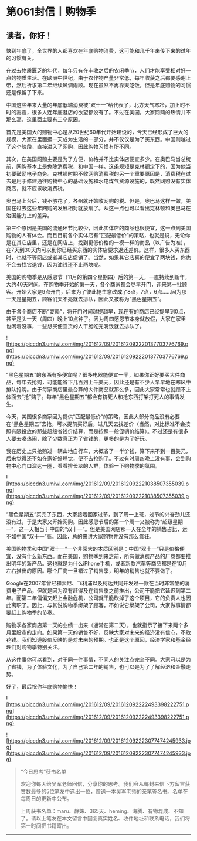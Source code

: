 # 第061封信丨购物季

## 读者，你好！

快到年底了，全世界的人都喜欢在年底购物消费，这可能和几千年来传下来的过年的习惯有关。

在过去物质匮乏的年代，每年只有在丰收之后的农闲季节，人们才能享受相对好一点的物质生活。在欧洲中世纪，由于农作物产量非常低，每年收获之后都要感谢上帝，然后祈求第二年继续风调雨顺。现在虽然不再靠天吃饭，但是年底购物的习惯还是保留了下来。

中国这些年来大量的年底低端消费被“双十一”给代表了，北方天气寒冷，加上时不时的雾霾，很多人连年底逛店的欲望都没有了。不过在美国，大家网购的热情并不那么高，这里面主要有三个原因。

首先是美国大的购物中心是从20世纪60年代开始建设的，今天已经形成了巨大的规模，大家在里面逛一天成为生活的一部分，并不仅仅是为了买东西。中国则越过了这个阶段，直接进入了网购，因此购物习惯有所不同。

其次，在美国网购主要是为了方便，价格并不比实体店便宜多少。在奥巴马当总统前，网购基本上是免除消费税，和中国一样。这条规矩是克林顿定下的，因为他当初要鼓励电子商务。克林顿时期不收网购消费税的另一个重要原因是，消费税在过去是用于修建通往购物中心的基础设施和水电煤气资源设施的，既然网购没有实体商店，就不应该收消费税。

奥巴马上台后，钱不够花了，各州就开始收网购的税。但是，奥巴马这样一做，美国在过去这些年网购的发展相对就放缓了。从这一点也可以看出克林顿和奥巴马在治国能力上的差异。

第三个原因是美国的流通环节比较少，因此实体店的商品也很便宜，这一点到美国购物的人有体会。而且目前各个实体店有“匹配最低价”的策略，也就是说，无论你是在其它店里，还是在网店上，找到更低价格的一模一样的商品（以广告为准），在7天到30天内可以到你已经买东西的实体店要求退还差价。这样，很多人买东西时，也就不等网店或者其它店促销了。当然，如果其它店真的便宜了两块钱，你也不会去找它退钱，因为油钱还不止两块呢。

美国的购物季是从感恩节（11月的第四个星期四）后的第一天，一直持续到新年，大约40天时间。在购物季开始的第一天，各个商家都会尽早开门，迎来第一批顾客。开始大家是9点开门，后来为了彼此抢生意改成了8点，7点，6点……因为那一天是星期五，顾客们天不亮就去排队，因此又被称为“黑色星期五”。

由于各个商店不断“耍赖”，将开门时间越提越早，现在有的商店已经提早到0点，甚至是头一天（周四）晚上10点钟了。因为周四感恩节本身就放假，大家在家里也闲着没事，一些想买便宜货的人干脆吃完晚饭就去排队了。

![https://piccdn3.umiwi.com/img/201612/09/201612092220137703776769.png](https://piccdn3.umiwi.com/img/201612/09/201612092220137703776769.png)

“黑色星期五”的东西有多便宜呢？很多电器能便宜一半，如果你正好要买大件商品，每年去抢购，可能能省下几百到上千美元，因此还是有不少人早早地在寒风中排队抢购。由于每家商店里最合算的大件商品就那么多，因此大家常常也就顾不上体面去“抢”购了。每年“黑色星期五”都会有挤死人和抢东西打架打死人的事情发生。

今天，美国很多商家因为提供“匹配最低价”的策略，因此大部分商品没有必要在“黑色星期五”去抢，可以提前买好后，过几天去找差价（当然，对比标准不会按照有限投放的那些超级省钱价结算，而是按照一般促销价结算）。不过还是有很多人要去凑热闹，除了少数真正为了省钱的，更多的是为了好玩。

我在历史上只抢购过一辆山地自行车，大概省了一半价钱，算下来不到一百美元，后来觉得还不如在家好好睡觉，便不去抢购了。不过有时周四晚上没有事，会到购物中心门口溜达一圈，看看排长龙的人群，体验一下购物季的氛围。

![https://piccdn3.umiwi.com/img/201612/09/201612092221038507355039.png](https://piccdn3.umiwi.com/img/201612/09/201612092221038507355039.png)

“黑色星期五”买完了东西，大家接着回家过节，到了周一上班，过节的兴奋劲儿还没有过，于是大家又开始网购。因此感恩节后的第一个周一又被称为“超级星期一”，这一天相当于中国的“双十一”。但是美国网店那一天在全年的销售占比，远不如中国“双十一”高。因此，总的来讲大家购物并没有那么疯狂。

美国购物季和中国“双十一”一个非常大的本质区别是：中国“双十一”只是价格便宜，没有什么新东西。而在美国，购物季到来之前，所有做消费产品的厂商都要推出明年的新产品。这也就是为什么iPhone手机，或者新款汽车等商品都是在10月左右推出的原因。哪个厂商一旦错过了销售季，明年的销售也就不要做了。

Google在2007年曾经和索尼、飞利浦以及柯达共同开发过一款在当时非常酷的消费电子产品，但就是因为没有赶得及在销售季之前推出，公司干脆把它延迟到第二年。而第二年偏偏又赶上金融危机，公司就干脆砍掉了这个项目，它的负责人也因此离职了。因此，与其说购物季绑架了顾客，不如说它绑架了公司，大家做事情都要赶上购物季的节奏。

购物季各家商店第一天的业绩一出来（通常在第二天），也就指示了接下来两个多月里股市的走向。如果第一天的销售不好，反映大家对未来的经济没有信心，不敢花钱。我们知道股价反映的是对未来的预期。也正是这个原因，经济学家和基金经理们对购物季特别关注。

从这件事你可以看到，对于同一件事情，不同人的关注点完全不同。大家可以是为了省钱，为了体验文化，为了自己第二年的销售，也可以是为了了解经济和金融走势。

好了，最后祝你年底购物愉快！

![https://piccdn3.umiwi.com/img/201612/09/201612092222493398222751.png](https://piccdn3.umiwi.com/img/201612/09/201612092222493398222751.png)

![https://piccdn3.umiwi.com/img/201612/09/201612092223077474245933.jpg](https://piccdn3.umiwi.com/img/201612/09/201612092223077474245933.jpg)

> “今日思考”获书名单  
> 
> 欢迎你每天给吴军老师回信，分享你的思考。我们会从每封来信下方留言获赞数最多的5位笔友中选出一位，赠送一本吴军老师的亲笔签名书。名单在每周日的更新中公布。
> 
> 上周获书名单：maru、静姝、365天、heming、海腾、有物混成、不知了。请以上笔友在本文留言中回复真实姓名、收件地址和联系电话，我们将第一时间把书籍寄出。

---
